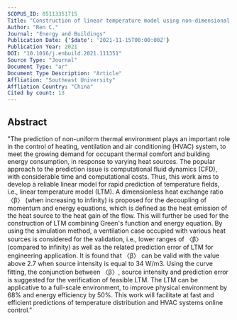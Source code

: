 ```yaml
---
SCOPUS_ID: 85113351715
Title: "Construction of linear temperature model using non-dimensional heat exchange ratio: Towards fast prediction of indoor temperature and heating, ventilation and air conditioning systems control"
Author: "Ren C."
Journal: "Energy and Buildings"
Publication Date: {'$date': '2021-11-15T00:00:00Z'}
Publication Year: 2021
DOI: "10.1016/j.enbuild.2021.111351"
Source Type: "Journal"
Document Type: "ar"
Document Type Description: "Article"
Affliation: "Southeast University"
Affliation Country: "China"
Cited by count: 13
---
```


## Abstract
"The prediction of non-uniform thermal environment plays an important role in the control of heating, ventilation and air conditioning (HVAC) system, to meet the growing demand for occupant thermal comfort and building energy consumption, in response to varying heat sources. The popular approach to the prediction issue is computational fluid dynamics (CFD), with considerable time and computational costs. Thus, this work aims to develop a reliable linear model for rapid prediction of temperature fields, i.e., linear temperature model (LTM). A dimensionless heat exchange ratio 〈β〉 (when increasing to infinity) is proposed for the decoupling of momentum and energy equations, which is defined as the heat emission of the heat source to the heat gain of the flow. This will further be used for the construction of LTM combining Green's function and energy equation. By using the simulation method, a ventilation case occupied with various heat sources is considered for the validation, i.e., lower ranges of 〈β〉 (compared to infinity) as well as the related prediction error of LTM for engineering application. It is found that 〈β〉 can be valid with the value above 2.7 when source intensity is equal to 34 W/m3. Using the curve fitting, the conjunction between 〈β〉, source intensity and prediction error is suggested for the verification of feasible LTM. The LTM can be applicative to a full-scale environment, to improve physical environment by 68% and energy efficiency by 50%. This work will facilitate at fast and efficient predictions of temperature distribution and HVAC systems online control."
